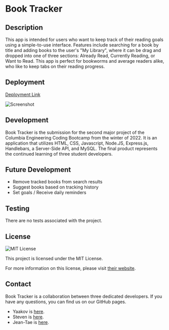 # Book Tracker

## Description
This app is intended for users who want to keep track of their reading goals using a simple-to-use interface. Features include searching for a book by title and adding books to the user's "My Library", where it can be drag and dropped into one of three sections: Already Read, Currently Reading, or Want to Read. This app is perfect for bookworms and average readers alike, who like to keep tabs on their reading progress.

## Deployment
[Deployment Link](https://my-book-tracker-app.herokuapp.com)

![Screenshot]()


## Development
Book Tracker is the submission for the second major project of the Columbia Engineering Coding Bootcamp from the winter of 2022. It is an application that utilizes HTML, CSS, Javascript, Node.JS, Express.js, Handlebars, a Server-Side API, and MySQL. The final product represents the continued learning of three student developers.

## Future Development
- Remove tracked books from search results
- Suggest books based on tracking history
- Set goals / Receive daily reminders

## Testing
There are no tests associated with the project.

## License
![MIT License](https://img.shields.io/badge/license-MIT-red)
  
This project is licensed under the MIT License.

For more information on this license, please visit [their website](https://www.mit.edu/~amini/LICENSE.md).
  
## Contact
Book Tracker is a collaboration between three dedicated developers. If you have any questions, you can find us on our GitHub pages.
- Yaakov is [here](https://github.com/yyb613).
- Steven is [here](https://github.com/Steven-Kravitz).
- Jean-Tae is [here](https://github.com/jfrancis268).
